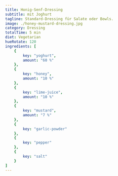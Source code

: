 ```yaml
---
title: Honig-Senf-Dressing 
subtitle: mit Joghurt
tagline: Standard-Dressing für Salate oder Bowls.
image: ./honey-mustard-dressing.jpg
category: Dressing
totalTime: 5 min
diet: Vegetarian
hueRotate: 120
ingredients: [
    {
        key: "yoghurt",
        amount: "60 %"
    },
    {
        key: "honey",
        amount: "10 %"
    },
    {
        key: "lime-juice",
        amount: "10 %"
    },
    {
        key: "mustard",
        amount: "7 %"
    },
    {
        key: "garlic-powder"
    },
    {
        key: "pepper"
    },
    {
        key: "salt"
    }
]
---
```


